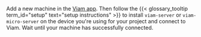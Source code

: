 Add a new machine in the [Viam app](https://app.viam.com).
Then follow the {{< glossary_tooltip term_id="setup" text="setup instructions" >}} to install `viam-server` or `viam-micro-server` on the device you're using for your project and connect to Viam.
Wait until your machine has successfully connected.

